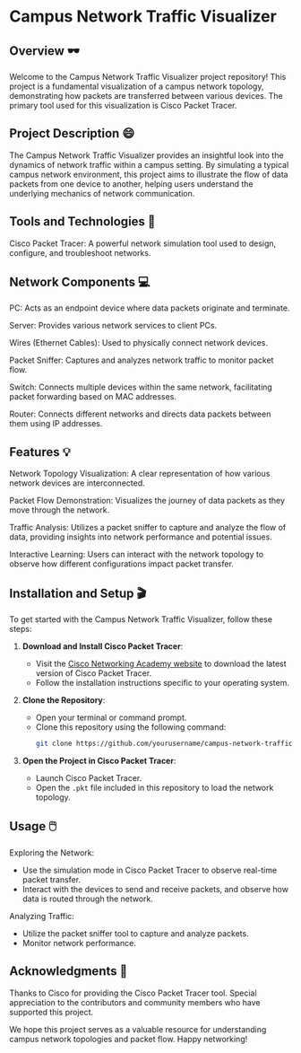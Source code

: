 # Campus Network Traffic Visualizer
## Overview 🕶️
Welcome to the Campus Network Traffic Visualizer project repository! This project is a fundamental visualization of a campus network topology, demonstrating how packets are transferred between various devices. The primary tool used for this visualization is Cisco Packet Tracer.

## Project Description 😄
The Campus Network Traffic Visualizer provides an insightful look into the dynamics of network traffic within a campus setting. By simulating a typical campus network environment, this project aims to illustrate the flow of data packets from one device to another, helping users understand the underlying mechanics of network communication.

## Tools and Technologies 📢
Cisco Packet Tracer: A powerful network simulation tool used to design, configure, and troubleshoot networks.
## Network Components 💻
PC: Acts as an endpoint device where data packets originate and terminate.

Server: Provides various network services to client PCs.

Wires (Ethernet Cables): Used to physically connect network devices.

Packet Sniffer: Captures and analyzes network traffic to monitor packet flow.

Switch: Connects multiple devices within the same network, facilitating packet forwarding based on MAC addresses.

Router: Connects different networks and directs data packets between them using IP addresses.
## Features 💡
Network Topology Visualization: A clear representation of how various network devices are interconnected.

Packet Flow Demonstration: Visualizes the journey of data packets as they move through the network.

Traffic Analysis: Utilizes a packet sniffer to capture and analyze the flow of data, providing insights into network performance and potential issues.

Interactive Learning: Users can interact with the network topology to observe how different configurations impact packet transfer.
## Installation and Setup 🎬
To get started with the Campus Network Traffic Visualizer, follow these steps:

1. **Download and Install Cisco Packet Tracer**: 
   - Visit the [Cisco Networking Academy website](https://www.netacad.com/courses/packet-tracer) to download the latest version of Cisco Packet Tracer.
   - Follow the installation instructions specific to your operating system.

2. **Clone the Repository**:
   - Open your terminal or command prompt.
   - Clone this repository using the following command:
     ```bash
     git clone https://github.com/yourusername/campus-network-traffic-visualizer.git
     ```

3. **Open the Project in Cisco Packet Tracer**:
   - Launch Cisco Packet Tracer.
   - Open the `.pkt` file included in this repository to load the network topology.

## Usage 🖱️

Exploring the Network:
- Use the simulation mode in Cisco Packet Tracer to observe real-time packet transfer.
- Interact with the devices to send and receive packets, and observe how data is routed through the network.

Analyzing Traffic:
- Utilize the packet sniffer tool to capture and analyze packets.
- Monitor network performance.

## Acknowledgments 🧾
Thanks to Cisco for providing the Cisco Packet Tracer tool.
Special appreciation to the contributors and community members who have supported this project.

We hope this project serves as a valuable resource for understanding campus network topologies and packet flow. Happy networking!
